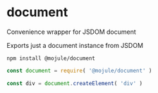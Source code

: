 # document

Convenience wrapper for JSDOM document

Exports just a document instance from JSDOM

`npm install @mojule/document`

```javascript
const document = require( '@mojule/document' )

const div = document.createElement( 'div' )
```

